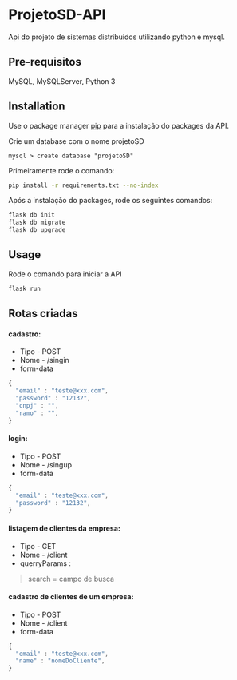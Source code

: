 # ProjetoSD-API

Api do projeto de sistemas distribuidos utilizando python e mysql.


## Pre-requisitos
MySQL, MySQLServer, Python 3

## Installation

Use o package manager [pip](https://pip.pypa.io/en/stable/) para a instalação do packages da API.

Crie um database com o nome projetoSD
```
mysql > create database "projetoSD"
```

Primeiramente rode o comando:
```bash
pip install -r requirements.txt --no-index
```
Após a instalação do packages, rode os seguintes comandos:
```bash
flask db init
flask db migrate
flask db upgrade
```


## Usage

Rode o comando para iniciar a API

```bash
flask run
```


## Rotas criadas

#### cadastro:

- Tipo - POST
- Nome - /singin 
- form-data
```javascript
{
  "email" : "teste@xxx.com",
  "password" : "12132",
  "cnpj" : "",
  "ramo" : "",
}
```

#### login:

- Tipo - POST
- Nome - /singup 
- form-data
```javascript
{
  "email" : "teste@xxx.com",
  "password" : "12132",
}
```


#### listagem de clientes da empresa:

- Tipo - GET
- Nome - /client
- querryParams : 
> search = campo de busca 


#### cadastro de clientes de um empresa:

- Tipo - POST
- Nome - /client 
- form-data
```javascript
{
  "email" : "teste@xxx.com",
  "name" : "nomeDoCliente",
}
```
